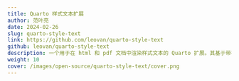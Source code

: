 ```yaml
---
title: Quarto 样式文本扩展
author: 范叶亮
date: 2024-02-26
slug: quarto-style-text
link: https://github.com/leovan/quarto-style-text
github: leovan/quarto-style-text
description: 一个用于在 html 和 pdf 文档中渲染样式文本的 Quarto 扩展。其基于带有 .style-text 类的 Divs 和 Spans 实现。
weight: 10
cover: /images/open-source/quarto-style-text/cover.png
---
```

